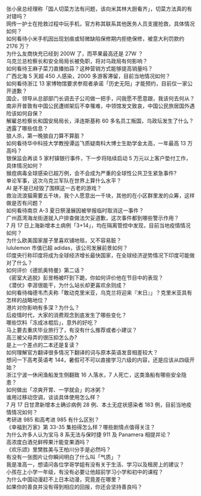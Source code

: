 张小泉总经理称「国人切菜方法有问题，该向米其林大厨看齐」，切菜方法真的有对错吗？  
网传一护士在抢救过程中玩手机，官方称其联系其他医务人员支援抢救，具体情况如何？  
如何看待小米手机因出现划痕或轻微缺陷保修期内拒绝保修，被意大利罚款约 2176 万？  
为什么友商快充已经到 200W 了，而苹果最高还是 27W ？  
乌克兰总检察长和安全局局长被免职，将对乌政局有何影响？  
如何看待王麻子菜刀直播拍蒜？这种营销方式能够提高销量吗？  
广西北海 5 天超 450 人感染，2000 多游客滞留，目前当地情况如何？  
如何看待浙江 13 家博物馆要求参观者承诺「历史无阳」才能预约，目前仅一家公开道歉？  
国企，领导从总部部门长调去子公司做一把手，问我愿不愿意跟，我该何去何从？  
南非开普敦有中国公民遭绑架后不幸罹难，中领馆发文致哀，中国公民旅居国外遇险该如何自保？  
解雇总检察长和国安局局长，泽连斯基称 60 多名员工叛国，乌政坛发生了什么？透露了哪些信息？  
狼人杀，第一晚狼自刀算不算脏？  
如何看待华中科技大学教授谭运飞质疑南科大博士生助学金太高，一年最高 13 万高吗？  
银保监会再谈 5 家村镇银行事件，下一步将陆续启动 5 万元以上客户垫付工作，具体情况如何？  
猴痘病毒全球感染已超万例，会不会成为严重的全球性公共卫生紧急事件?  
单论军事，这次乌克兰军队在世界上算什么水平？  
AI 是不是已经毁了围棋这一古老的游戏？  
救治流浪猫需要五千块，我个人愿意出一千块，其他的在小区群里发的众筹，这样做是否有问题？  
如何看待南京 A-3 夏日祭漫展因被举报临时取消这一事件？  
广州荔湾海龙街道就入户排查做法欠妥道歉，这次事件都到哪些警示作用？  
7 月 17 日上海新增本土病例「3+14」，均在隔离管控中发现，目前当地疫情情况如何？  
为什么欧美国家屋子里喜欢铺地毯，又不容易脏？  
lululemon 市值已超 adidas，该公司发展前景如何？  
印度央行称印度将成为全球经济增长最快国家，在全球经济逆势情况下印度可能做对了什么？  
如何评价《德凯奥特曼》第二话？  
《密室大逃脱》彭昱畅被吓到下跪，你如何评价他在节目中的表现？  
《潜伏》李涯很能干，为什么站长却更喜欢余则成？  
如何看待梅德韦杰夫称「敢动克里米亚，乌克兰将迎来『末日』」？克里米亚具有怎样的战略地位？  
港片对你影响有多深？为什么？  
后疫情时代，大家的消费观念到底发生了哪些变化？  
哪些饮料「冻成冰棍后」，意外的好吃？  
马上要去重庆毕业旅行了，有没有什么推荐或者小建议？  
高三被父母弄的很压抑怎么办?  
是上一个差点的二本还是复读？  
如何理解官方翻译很多情况下翻译的词与原本英语发音相差较大？  
想问一下高考英语考 144，暑假可不可以直接学习六级的内容，还是应该从四级开始？  
浙江宁波一休闲渔船发生侧翻致 16 人落水，7 人死亡，这类渔船有哪些安全隐患？  
如何做出「凉爽开胃、一学就会」的冰粥？  
谁用过移动空调，谈谈具体使用怎么样？  
7 月 17 日甘肃新增本土确诊病例 28 例、本土无症状感染者 183 例，目前当地疫情情况如何？  
考研进 985 和高考进 985 有什么区别？  
《幸福到万家》第 33-35 集拍得怎么样？哪些剧情点值得关注？  
为什么许多人认为宝马 8 系无法与保时捷 911 及 Panamera 相提并论？  
高浓度白酒兑鲜榨果汁能变果酒吗？  
《欢乐颂》里樊胜美与王柏川分手是必然吗？  
有没有一张图片让你瞬间明白了什么叫「气质」？  
我是准高一，想请问各位学哥学姐有没有关于生活、学习以及租房上的建议？  
小孩在上小学一年级，有没有必要让他超前学习小学和初中的课程？  
为什么中国动漫赶不上日本动漫，究竟差在哪里？  
如果你的善良并没有得到相应的回报，你还会坚持善良吗？  

